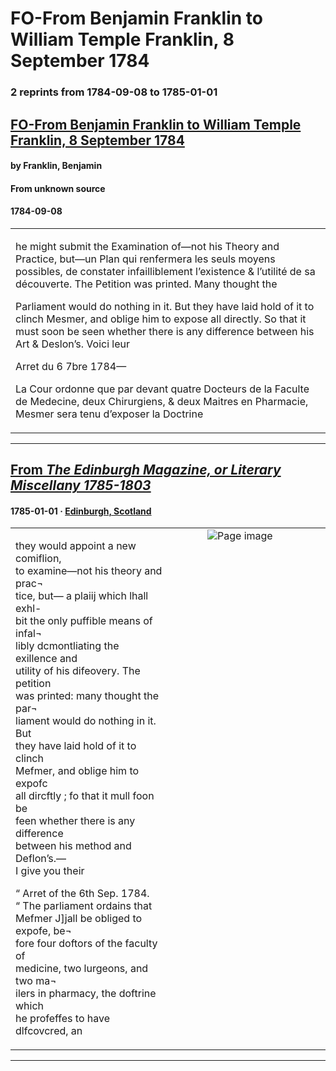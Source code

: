 
# FO-From Benjamin Franklin to William Temple Franklin, 8 September 1784

### 2 reprints from 1784-09-08 to 1785-01-01

## [FO-From Benjamin Franklin to William Temple Franklin, 8 September 1784](https://founders.archives.gov/documents/Franklin/01-43-02-0055)

#### by Franklin, Benjamin

#### From unknown source

#### 1784-09-08

<table style="width: 100%;"><tr><td style="width: 50%">

 he might submit the Examination of—not his Theory and Practice, but—un Plan qui renfermera les seuls moyens possibles, de constater infailliblement l’existence &amp; l’utilité de sa découverte. The Petition was printed. Many thought the  
  
Parliament would do nothing in it. But they have laid hold of it to clinch Mesmer, and oblige him to expose all directly. So that it must soon be seen whether there is any difference between his Art &amp; Deslon’s. Voici leur  
  
Arret du 6 7bre 1784—  
  
La Cour ordonne que par devant quatre Docteurs de la Faculte de Medecine, deux Chirurgiens, &amp; deux Maitres en Pharmacie, Mesmer sera tenu d’exposer la Doctrine 
</td></tr></table>

---

## [From _The Edinburgh Magazine, or Literary Miscellany 1785-1803_](https://archive.org/details/sim_edinburgh-magazine-or-literary-miscellany_1785-01_1/page/n53/mode/1up?view=theater)

#### 1785-01-01 &middot; [Edinburgh, Scotland](http://dbpedia.org/resource/Edinburgh)

<table style="width: 100%;"><tr><td style="width: 50%">

  
they would appoint a new comiflion,  
to examine—not his theory and prac¬  
tice, but— a plaiij which lhall exhl-  
bit the only puffible means of infal¬  
libly dcmontliating the exillence and  
utility of his difeovery. The petition  
was printed: many thought the par¬  
liament would do nothing in it. But  
they have laid hold of it to clinch  
Mefmer, and oblige him to expofc  
all dircftly ; fo that it mull foon be  
feen whether there is any difference  
between his method and Deflon’s.—  
I give you their  
  
“ Arret of the 6th Sep. 1784.  
“ The parliament ordains that  
Mefmer J]jall be obliged to expofe, be¬  
fore four doftors of the faculty of  
medicine, two lurgeons, and two ma¬  
ilers in pharmacy, the doftrine which  
he profeffes to have dlfcovcred, an
</td><td style="width: 50%; max-height: 75%; margin: auto; display: block;">
<img alt="Page image" src="https://iiif.archive.org/iiif/sim_edinburgh-magazine-or-literary-miscellany_1785-01_1&#0036;53/pct:58.715139,40.159902,34.412351,30.504305/,600/0/default.jpg"/>
</td>
</tr></table>

---

